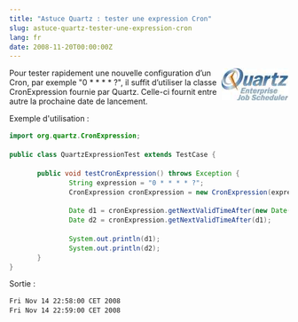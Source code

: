 ```yaml
---
title: "Astuce Quartz : tester une expression Cron"
slug: astuce-quartz-tester-une-expression-cron
lang: fr
date: 2008-11-20T00:00:00Z
---
```


<img src="/assets/images/posts/2008/11/quartz_logo.jpg" style="float:right"/>

Pour tester rapidement une nouvelle configuration d’un Cron, par exemple "0 \* \* \* \* ?", il suffit d’utiliser la classe CronExpression fournie par Quartz. Celle-ci fournit entre autre la prochaine date de lancement.

Exemple d'utilisation :

```java
import org.quartz.CronExpression;

public class QuartzExpressionTest extends TestCase {

       public void testCronExpression() throws Exception {
               String expression = "0 * * * * ?";
               CronExpression cronExpression = new CronExpression(expression);

               Date d1 = cronExpression.getNextValidTimeAfter(new Date());
               Date d2 = cronExpression.getNextValidTimeAfter(d1);

               System.out.println(d1);
               System.out.println(d2);
       }
}
```

Sortie :

```bash
Fri Nov 14 22:58:00 CET 2008
Fri Nov 14 22:59:00 CET 2008
```
